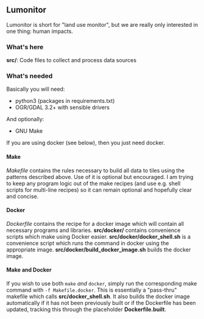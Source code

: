 ## Lumonitor

Lumonitor is short for "land use monitor", but we are really only interested in one thing: human impacts.

### What's here

__src/__: Code files to collect and process data sources

### What's needed

Basically you will need:
- python3 (packages in requirements.txt)
- OGR/GDAL 3.2+ with sensible drivers

And optionally:
- GNU Make

If you are using docker (see below), then you just need docker.

#### Make

_Makefile_ contains the rules necessary to build all data to tiles using the patterns described above. Use of it is optional but encouraged. I am trying to keep any program logic out of the make recipes (and use e.g. shell scripts for multi-line recipes) so it can remain optional and hopefully clear and concise.

#### Docker

_Dockerfile_ contains the recipe for a docker image which will contain all necessary programs and libraries. __src/docker/__ contains convenience scripts which make using Docker easier. __src/docker/docker_shell.sh__ is a convenience script which runs the command in docker using the appropriate image. __src/docker/build_docker_image.sh__ builds the docker image.

#### Make and Docker

If you wish to use both `make` _and_ `docker`, simply run the corresponding make command with `-f Makefile.docker`. This is essentially a "pass-thru" makefile which calls __src/docker_shell.sh__. It also builds the docker image automatically if it has not been previously built or if the Dockerfile has been updated, tracking this through the placeholder __Dockerfile.built__.
